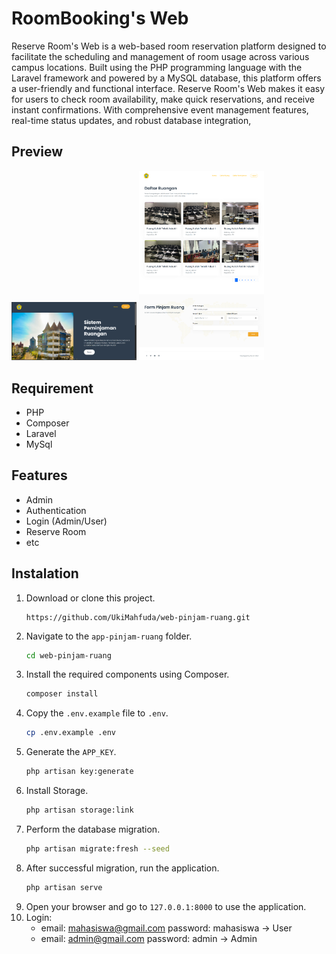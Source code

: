 <!--
<p align="center"><a href="https://laravel.com" target="_blank"><img src="https://raw.githubusercontent.com/laravel/art/master/logo-lockup/5%20SVG/2%20CMYK/1%20Full%20Color/laravel-logolockup-cmyk-red.svg" width="400" alt="Laravel Logo"></a></p>
-->

# RoomBooking's Web

Reserve Room's Web is a web-based room reservation platform designed to facilitate the scheduling and management of room usage across various campus locations. Built using the PHP programming language with the Laravel framework and powered by a MySQL database, this platform offers a user-friendly and functional interface. Reserve Room's Web makes it easy for users to check room availability, make quick reservations, and receive instant confirmations. With comprehensive event management features, real-time status updates, and robust database integration,

## Preview

<!-- <img src="https://i.ibb.co/gV7LJ2n/Reserve-room-web-1.png" style="max-width:100%"> -->
<img src="./public/assets/images/UTM.png" alt="Halaman Depan" width="200" height="auto" />
<img src="./public/assets/images/full_pr.png" alt="Halaman Daftar Ruangan" width="200" height="" />

## Requirement

-   PHP
-   Composer
-   Laravel
-   MySql

## Features

-   Admin
-   Authentication
-   Login (Admin/User)
-   Reserve Room
-   etc

## Instalation

1. Download or clone this project.
    ```git
    https://github.com/UkiMahfuda/web-pinjam-ruang.git
    ```
2. Navigate to the `app-pinjam-ruang` folder.
    ```sh
    cd web-pinjam-ruang
    ```
3. Install the required components using Composer.
    ```sh
    composer install
    ```
4. Copy the `.env.example` file to `.env`.
    ```sh
    cp .env.example .env
    ```
5. Generate the `APP_KEY`.
    ```sh
    php artisan key:generate
    ```
6. Install Storage.
    ```sh
    php artisan storage:link
    ```
7. Perform the database migration.
    ```sh
    php artisan migrate:fresh --seed
    ```
8. After successful migration, run the application.
    ```sh
    php artisan serve
    ```
9. Open your browser and go to `127.0.0.1:8000` to use the application.
10. Login:
    - email: mahasiswa@gmail.com password: mahasiswa -> User
    - email: admin@gmail.com password: admin -> Admin

